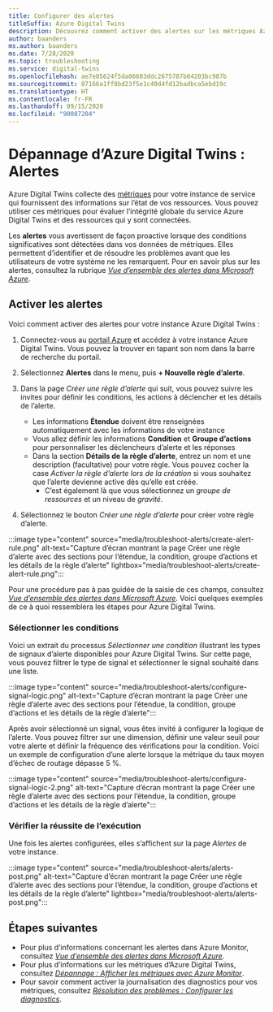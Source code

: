 ```yaml
---
title: Configurer des alertes
titleSuffix: Azure Digital Twins
description: Découvrez comment activer des alertes sur les métriques Azure Digital Twins.
author: baanders
ms.author: baanders
ms.date: 7/28/2020
ms.topic: troubleshooting
ms.service: digital-twins
ms.openlocfilehash: ae7e85624f5da06603ddc2675787b84203bc987b
ms.sourcegitcommit: 07166a1ff8bd23f5e1c49d4fd12badbca5ebd19c
ms.translationtype: HT
ms.contentlocale: fr-FR
ms.lasthandoff: 09/15/2020
ms.locfileid: "90087204"
---
```

# <a name="troubleshooting-azure-digital-twins-alerts"></a>Dépannage d’Azure Digital Twins : Alertes

Azure Digital Twins collecte des [métriques](troubleshoot-metrics.md) pour votre instance de service qui fournissent des informations sur l’état de vos ressources. Vous pouvez utiliser ces métriques pour évaluer l’intégrité globale du service Azure Digital Twins et des ressources qui y sont connectées.

Les **alertes** vous avertissent de façon proactive lorsque des conditions significatives sont détectées dans vos données de métriques. Elles permettent d’identifier et de résoudre les problèmes avant que les utilisateurs de votre système ne les remarquent. Pour en savoir plus sur les alertes, consultez la rubrique [*Vue d’ensemble des alertes dans Microsoft Azure*](../azure-monitor/platform/alerts-overview.md).

## <a name="turn-on-alerts"></a>Activer les alertes

Voici comment activer des alertes pour votre instance Azure Digital Twins :

1. Connectez-vous au [portail Azure](https://portal.azure.com) et accédez à votre instance Azure Digital Twins. Vous pouvez la trouver en tapant son nom dans la barre de recherche du portail. 

2. Sélectionnez **Alertes** dans le menu, puis **+ Nouvelle règle d’alerte**.

3. Dans la page *Créer une règle d’alerte* qui suit, vous pouvez suivre les invites pour définir les conditions, les actions à déclencher et les détails de l’alerte.     
    * Les informations **Étendue** doivent être renseignées automatiquement avec les informations de votre instance
    * Vous allez définir les informations **Condition** et **Groupe d’actions** pour personnaliser les déclencheurs d’alerte et les réponses
    * Dans la section **Détails de la règle d’alerte**, entrez un nom et une description (facultative) pour votre règle. Vous pouvez cocher la case _Activer la règle d’alerte lors de la création_ si vous souhaitez que l’alerte devienne active dès qu’elle est créée.
        - C’est également là que vous sélectionnez un _groupe de ressources_ et un niveau de _gravité_.

4. Sélectionnez le bouton _Créer une règle d’alerte_ pour créer votre règle d’alerte.

:::image type="content" source="media/troubleshoot-alerts/create-alert-rule.png" alt-text="Capture d’écran montrant la page Créer une règle d’alerte avec des sections pour l’étendue, la condition, groupe d’actions et les détails de la règle d’alerte" lightbox="media/troubleshoot-alerts/create-alert-rule.png":::

Pour une procédure pas à pas guidée de la saisie de ces champs, consultez [*Vue d’ensemble des alertes dans Microsoft Azure*](../azure-monitor/platform/alerts-overview.md). Voici quelques exemples de ce à quoi ressemblera les étapes pour Azure Digital Twins.

### <a name="select-conditions"></a>Sélectionner les conditions

Voici un extrait du processus *Sélectionner une condition* illustrant les types de signaux d’alerte disponibles pour Azure Digital Twins. Sur cette page, vous pouvez filtrer le type de signal et sélectionner le signal souhaité dans une liste.

:::image type="content" source="media/troubleshoot-alerts/configure-signal-logic.png" alt-text="Capture d’écran montrant la page Créer une règle d’alerte avec des sections pour l’étendue, la condition, groupe d’actions et les détails de la règle d’alerte":::

Après avoir sélectionné un signal, vous êtes invité à configurer la logique de l’alerte. Vous pouvez filtrer sur une dimension, définir une valeur seuil pour votre alerte et définir la fréquence des vérifications pour la condition. Voici un exemple de configuration d’une alerte lorsque la métrique du taux moyen d’échec de routage dépasse 5 %.

:::image type="content" source="media/troubleshoot-alerts/configure-signal-logic-2.png" alt-text="Capture d’écran montrant la page Créer une règle d’alerte avec des sections pour l’étendue, la condition, groupe d’actions et les détails de la règle d’alerte":::

### <a name="verify-success"></a>Vérifier la réussite de l’exécution

Une fois les alertes configurées, elles s’affichent sur la page *Alertes* de votre instance.
 
:::image type="content" source="media/troubleshoot-alerts/alerts-post.png" alt-text="Capture d’écran montrant la page Créer une règle d’alerte avec des sections pour l’étendue, la condition, groupe d’actions et les détails de la règle d’alerte" lightbox="media/troubleshoot-alerts/alerts-post.png":::

## <a name="next-steps"></a>Étapes suivantes

* Pour plus d’informations concernant les alertes dans Azure Monitor, consultez [*Vue d’ensemble des alertes dans Microsoft Azure*](../azure-monitor/platform/alerts-overview.md).
* Pour plus d’informations sur les métriques d’Azure Digital Twins, consultez [*Dépannage : Afficher les métriques avec Azure Monitor*](troubleshoot-metrics.md).
* Pour savoir comment activer la journalisation des diagnostics pour vos métriques, consultez [*Résolution des problèmes : Configurer les diagnostics*](troubleshoot-diagnostics.md).
